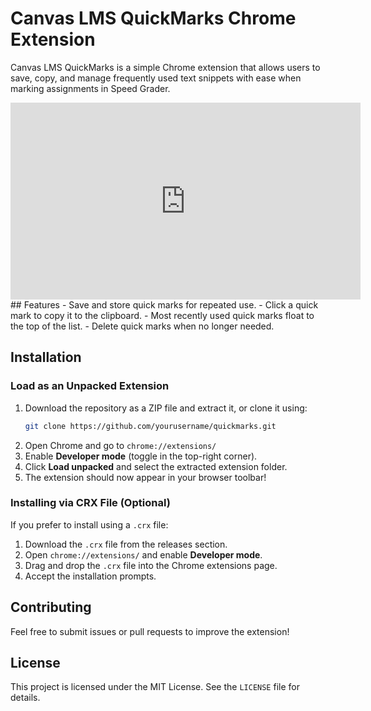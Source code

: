 # Canvas LMS QuickMarks Chrome Extension

Canvas LMS QuickMarks is a simple Chrome extension that allows users to save, copy, and manage frequently used text snippets with ease when marking assignments in Speed Grader.

<iframe width="560" height="315" src="https://www.youtube.com/embed/WjHErJVbjLo?si=t_DtMPf8MSlWOcn3" title="YouTube video player" frameborder="0" allow="accelerometer; autoplay; clipboard-write; encrypted-media; gyroscope; picture-in-picture; web-share" referrerpolicy="strict-origin-when-cross-origin" allowfullscreen></iframe>
## Features
- Save and store quick marks for repeated use.
- Click a quick mark to copy it to the clipboard.
- Most recently used quick marks float to the top of the list.
- Delete quick marks when no longer needed.

## Installation

### Load as an Unpacked Extension
1. Download the repository as a ZIP file and extract it, or clone it using:
   ```sh
   git clone https://github.com/yourusername/quickmarks.git
   ```
2. Open Chrome and go to `chrome://extensions/`
3. Enable **Developer mode** (toggle in the top-right corner).
4. Click **Load unpacked** and select the extracted extension folder.
5. The extension should now appear in your browser toolbar!

### Installing via CRX File (Optional)
If you prefer to install using a `.crx` file:
1. Download the `.crx` file from the releases section.
2. Open `chrome://extensions/` and enable **Developer mode**.
3. Drag and drop the `.crx` file into the Chrome extensions page.
4. Accept the installation prompts.


## Contributing
Feel free to submit issues or pull requests to improve the extension!

## License
This project is licensed under the MIT License. See the `LICENSE` file for details.

